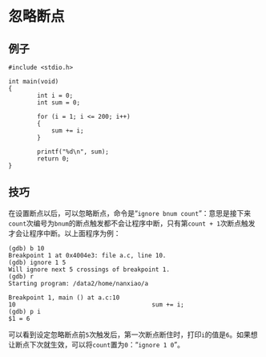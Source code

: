 # 忽略断点 

## 例子

	#include <stdio.h>
		
	int main(void)
	{
	        int i = 0;
			int sum = 0;

			for (i = 1; i <= 200; i++)
			{
				sum += i;
			}
		
			printf("%d\n", sum);
	        return 0;
	}



## 技巧

在设置断点以后，可以忽略断点，命令是“`ignore bnum count`”：意思是接下来`count`次编号为`bnum`的断点触发都不会让程序中断，只有第`count + 1`次断点触发才会让程序中断。以上面程序为例：

	(gdb) b 10
	Breakpoint 1 at 0x4004e3: file a.c, line 10.
	(gdb) ignore 1 5
	Will ignore next 5 crossings of breakpoint 1.
	(gdb) r
	Starting program: /data2/home/nanxiao/a
	
	Breakpoint 1, main () at a.c:10
	10                                      sum += i;
	(gdb) p i
	$1 = 6


可以看到设定忽略断点前`5`次触发后，第一次断点断住时，打印`i`的值是`6`。如果想让断点下次就生效，可以将`count`置为`0`：“`ignore 1 0`”。

